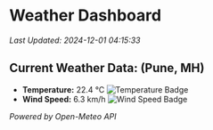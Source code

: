 
# Weather Dashboard

_Last Updated: 2024-12-01 04:15:33_

## Current Weather Data: (Pune, MH)
- **Temperature:** 22.4 °C ![Temperature Badge](https://img.shields.io/badge/Temperature-Medium%20Temp-green)
- **Wind Speed:** 6.3 km/h ![Wind Speed Badge](https://img.shields.io/badge/Wind%20Speed-Low%20Wind-blue)

*Powered by Open-Meteo API*
